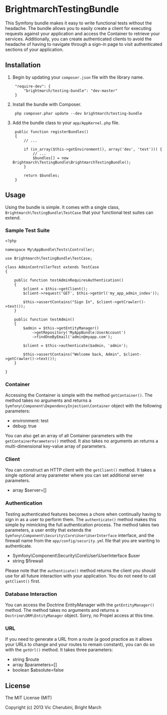 # BrightmarchTestingBundle

This Symfony bundle makes it easy to write functional tests without the headache. The bundle allows you to easily create a client for executing requests against your application and access the Container to retrieve your services. Additionally, you can create authenticated clients to avoid the headache of having to navigate through a sign-in page to visit authenticated sections of your application.

## Installation
1. Begin by updating your `composer.json` file with the library name.

        "require-dev": {
            "brightmarch/testing-bundle": "dev-master"
        }

2. Install the bundle with Composer.

        php composer.phar update --dev brightmarch/testing-bundle

3. Add the bundle class to your `app/AppKernel.php` file.

        public function registerBundles()
        {
            // ...

            if (in_array($this->getEnvironment(), array('dev', 'test'))) {
                // ...
                $bundles[] = new Brightmarch\TestingBundle\BrightmarchTestingBundle();
            }

            return $bundles;
        }

## Usage
Using the bundle is simple. It comes with a single class, `Brightmarch\TestingBundle\TestCase` that your functional test suites can extend.

### Sample Test Suite
    <?php

    namespace My\AppBundle\Tests\Controller;

    use Brightmarch\TestingBundle\TestCase;

    class AdminControllerTest extends TestCase
    {

        public function testAdminRequiresAuthentication()
        {
            $client = $this->getClient();
            $client->request('GET', $this->getUrl('my_app_admin_index'));

            $this->assertContains("Sign In", $client->getCrawler()->text());
        }

        public function testAdmin()
        {
            $admin = $this->getEntityManager()
                ->getRepository('MyAppBundle:UserAccount')
                ->findOneByEmail('admin@myapp.com');

            $client = $this->authenticate($admin, 'admin');

            $this->assertContains("Welcome back, Admin", $client->getCrawler()->text());
        }

    }

### Container
Accessing the Container is simple with the method `getContainer()`. The method takes no arguments and returns a `Symfony\Component\DependencyInjection\Container` object with the following parameters:

* environment: test
* debug: true

You can also get an array of all Container parameters with the `getContainerParameters()` method. It also takes no arguments an returns a multi-dimensional key-value array of parameters.

### Client
You can construct an HTTP client with the `getClient()` method. It takes a single optional array parameter where you can set additional server parameters.

* array $server=[]

### Authentication
Testing authenticated features becomes a chore when continually having to sign in as a user to perform them. The `authenticate()` method makes this simple by mimicking the full authentication process. The method takes two parameters, a user entity that extends the `Symfony\Component\Security\Core\User\UserInterface` interface, and the firewall name from the `app/config/security.yml` file that you are wanting to authenticate.

* Symfony\Component\Security\Core\User\UserInterface $user
* string $firewall

Please note that the `authenticate()` method returns the client you should use for all future interaction with your application. You do not need to call `getClient()` first.

### Database Interaction
You can access the Doctrine EntityManager with the `getEntityManager()` method. The method takes no arguments and returns a `Doctrine\ORM\EntityManager` object. Sorry, no Propel access at this time.

### URL
If you need to generate a URL from a route (a good practice as it allows your URLs to change and your routes to remain constant), you can do so with the `getUrl()` method. It takes three parameters:

* string $route
* array $parameters=[]
* boolean $absolute=false

## License
The MIT License (MIT)

Copyright (c) 2013 Vic Cherubini, Bright March
